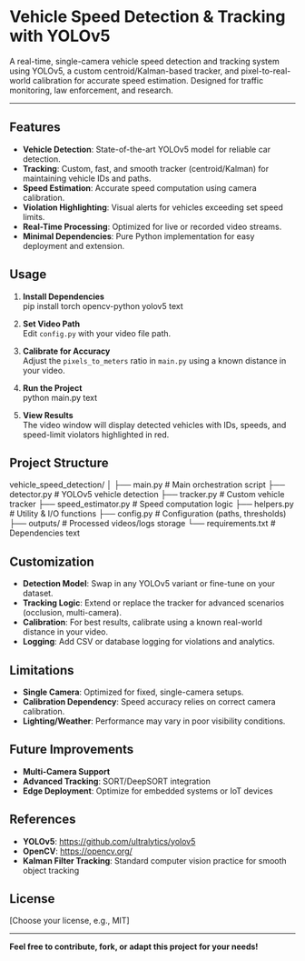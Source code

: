 # Vehicle Speed Detection & Tracking with YOLOv5

A real-time, single-camera vehicle speed detection and tracking system using YOLOv5, a custom centroid/Kalman-based tracker, and pixel-to-real-world calibration for accurate speed estimation. Designed for traffic monitoring, law enforcement, and research.

---

## Features

- **Vehicle Detection**: State-of-the-art YOLOv5 model for reliable car detection.
- **Tracking**: Custom, fast, and smooth tracker (centroid/Kalman) for maintaining vehicle IDs and paths.
- **Speed Estimation**: Accurate speed computation using camera calibration.
- **Violation Highlighting**: Visual alerts for vehicles exceeding set speed limits.
- **Real-Time Processing**: Optimized for live or recorded video streams.
- **Minimal Dependencies**: Pure Python implementation for easy deployment and extension.

## Usage

1. **Install Dependencies**  
pip install torch opencv-python yolov5
text

2. **Set Video Path**  
Edit `config.py` with your video file path.

3. **Calibrate for Accuracy**  
Adjust the `pixels_to_meters` ratio in `main.py` using a known distance in your video.

4. **Run the Project**  
python main.py
text

5. **View Results**  
The video window will display detected vehicles with IDs, speeds, and speed-limit violators highlighted in red.

## Project Structure

vehicle_speed_detection/
│
├── main.py # Main orchestration script
├── detector.py # YOLOv5 vehicle detection
├── tracker.py # Custom vehicle tracker
├── speed_estimator.py # Speed computation logic
├── helpers.py # Utility & I/O functions
├── config.py # Configuration (paths, thresholds)
├── outputs/ # Processed videos/logs storage
└── requirements.txt # Dependencies
text

## Customization

- **Detection Model**: Swap in any YOLOv5 variant or fine-tune on your dataset.
- **Tracking Logic**: Extend or replace the tracker for advanced scenarios (occlusion, multi-camera).
- **Calibration**: For best results, calibrate using a known real-world distance in your video.
- **Logging**: Add CSV or database logging for violations and analytics.

## Limitations

- **Single Camera**: Optimized for fixed, single-camera setups.
- **Calibration Dependency**: Speed accuracy relies on correct camera calibration.
- **Lighting/Weather**: Performance may vary in poor visibility conditions.

## Future Improvements

- **Multi-Camera Support**
- **Advanced Tracking**: SORT/DeepSORT integration
- **Edge Deployment**: Optimize for embedded systems or IoT devices

## References

- **YOLOv5**: https://github.com/ultralytics/yolov5
- **OpenCV**: https://opencv.org/
- **Kalman Filter Tracking**: Standard computer vision practice for smooth object tracking

## License

[Choose your license, e.g., MIT]

---

**Feel free to contribute, fork, or adapt this project for your needs!**
